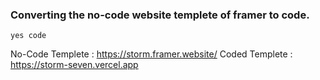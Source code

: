 ### Converting the no-code website templete of framer to code. 
``` yes code ```

No-Code Templete : https://storm.framer.website/
Coded Templete : https://storm-seven.vercel.app
